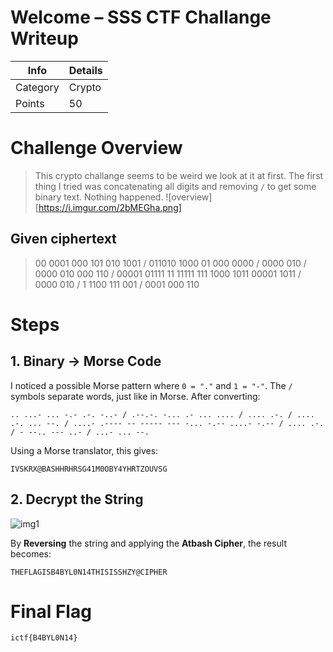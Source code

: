 # Welcome – SSS CTF Challange Writeup

| Info        | Details            |
|-------------|--------------------|
| Category    | Crypto             |
| Points      | 50                 |

# Challenge Overview

> This crypto challange seems to be weird we look at it at first. The first thing I tried was concatenating all digits and removing `/` to get some binary text. Nothing happened.
![overview][https://i.imgur.com/2bMEGha.png]

## Given ciphertext
>00 0001 000 101 010 1001 / 011010 1000 01 000 0000 / 0000 010 / 0000 010 000 110 / 00001 01111 11 11111 111 1000 1011 00001 1011 / 0000 010 / 1 1100 111 001 / 0001 000 110

# Steps

## 1. Binary → Morse Code

I noticed a possible Morse pattern where `0 = "."` and `1 = "-"`. The `/` symbols separate words, just like in Morse. After converting:

```
.. ...- ... -.- .-. -..- / .--.-. -... .- ... .... / .... .-. / .... .-. ... --. / ....- .---- -- ----- --- -... -.-- ....- -.-- / .... .-. / - --.. --- ..- / ...- ... --.
```

Using a Morse translator, this gives:
```
IVSKRX@BASHHRHRSG41M0OBY4YHRTZOUVSG
```

## 2. Decrypt the String
![img1](https://hackmd.io/_uploads/SkcmCY0yxx.png)

By **Reversing** the string and applying the **Atbash Cipher**, the result becomes:

```
THEFLAGISB4BYL0N14THISISSHZY@CIPHER
```

# Final Flag

```
ictf{B4BYL0N14}
```
